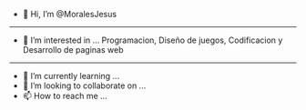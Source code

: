 - 👋 Hi, I’m @MoralesJesus
- ---
- 👀 I’m interested in ... Programacion, Diseño de juegos, Codificacion y Desarrollo de paginas web
- ---
- 🌱 I’m currently learning ...
- 💞️ I’m looking to collaborate on ...
- 📫 How to reach me ...

<!---
MoralesJesus/MoralesJesus is a ✨ special ✨ repository because its `README.md` (this file) appears on your GitHub profile.
You can click the Preview link to take a look at your changes.
--->
